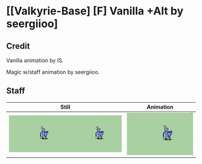 # [\[Valkyrie-Base\] \[F\] Vanilla +Alt by seergiioo]

## Credit

Vanilla animation by IS.

Magic w/staff animation by seergiioo.

## Staff

| Still | Animation |
| :---: | :-------: |
| ![Staff still](./Staff_000.png) | ![Staff animation](./Staff.gif) |
